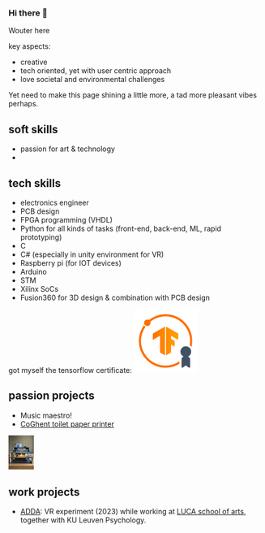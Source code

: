 ### Hi there 👋

Wouter here

key aspects:
- creative
- tech oriented, yet with user centric approach
- love societal and environmental challenges

Yet need to make this page shining a little more, a tad more pleasant vibes perhaps.
## soft skills

- passion for art & technology
- 

## tech skills

- electronics engineer
- PCB design
- FPGA programming (VHDL)
- Python for all kinds of tasks (front-end, back-end, ML, rapid prototyping)
- C
- C# (especially in unity environment for VR)
- Raspberry pi (for IOT devices)
- Arduino
- STM
- Xilinx SoCs
- Fusion360 for 3D design & combination with PCB design

got myself the tensorflow certificate:
<img src="775a9b97-fba2-48c9-841d-003828fa14f4.png" width=25% height=25%>


## passion projects

- Music maestro!
- [CoGhent toilet paper printer](https://github.com/devriesewouter89/CoGhentToiletPaper)
<img src="https://github.com/devriesewouter89/CoGhentToiletPaper/blob/main/docs/images/prototype.jpg" width=10% height=10%>


## work projects

- [ADDA](https://github.com/devriesewouter89/devriesewouter89.git): VR experiment (2023) while working at [LUCA school of arts](https://www.luca-arts.be/nl), together with KU Leuven Psychology.  


<!--
**devriesewouter89/devriesewouter89** is a ✨ _special_ ✨ repository because its `README.md` (this file) appears on your GitHub profile.

Here are some ideas to get you started:

- 🔭 I’m currently working on ...
- 🌱 I’m currently learning ...
- 👯 I’m looking to collaborate on ...
- 🤔 I’m looking for help with ...
- 💬 Ask me about ...
- 📫 How to reach me: ...
- 😄 Pronouns: ...
- ⚡ Fun fact: ...


-->


